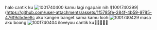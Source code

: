 
halo cantik ku
![1001740400](https://github.com/user-attachments/assets/f5004cc7-2b59-4b25-b772-0552f2cd80b2)
kamu lagi ngapain nih
![1001740399](https://github.com/user-attachments/assets/1f5785fe-384f-4b59-9785-476f9d5dee9c aku kangen banget sama kamu looh
![1001740429](https://github.com/user-attachments/assets/e427a7f0-ffa1-4f9a-8676-7f29d2f32a0c) masa aku boong
![1001740404](https://github.com/user-attachments/assets/5a3af4e6-285b-46eb-9876-8b5bb09ed41a) iloveyou cantik ku💖💞💞💞💐



